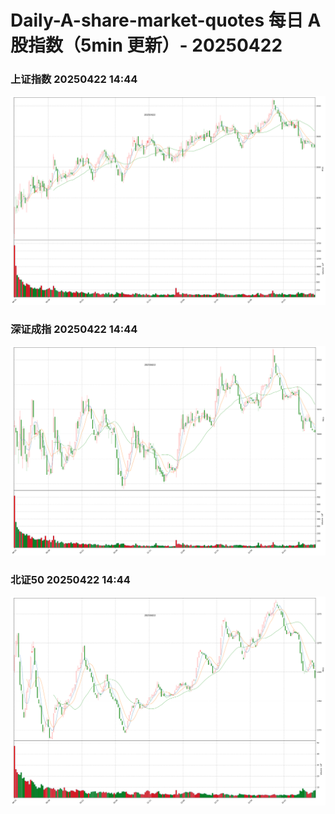 
# Daily-A-share-market-quotes 每日 A 股指数（5min 更新）- 20250422

### 上证指数 20250422 14:44
![](./fig/2025/4/20250422-sh000001.png)

### 深证成指 20250422 14:44
![](./fig/2025/4/20250422-sz399001.png)

### 北证50 20250422 14:44
![](./fig/2025/4/20250422-bj899050.png)
